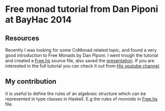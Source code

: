 # Free monad tutorial from Dan Piponi at BayHac 2014

## Resources

Recently I was looking for some CoMonad related topic, and found a very good introduction
to Free Monads by Dan Piponi. I went trough the tutorial and created a [Free.hs](https://github.com/andorp/andorp.github.io/blob/master/asset/free/Free.hs) source
file, also saved the [presentation](../../asset/free/Bayhac14.pdf). If you are interested in the full tutorial you
can check it out from [His youtube channel](https://www.youtube.com/watch?v=OGUuGL0AgYs).

## My contribution

It is useful to define the rules of an algebraic structure which can be represented
in type classes in Haskell. E.g the rules of monoids in [Free.hs](https://github.com/andorp/andorp.github.io/blob/master/asset/free/Free.hs)
file.
